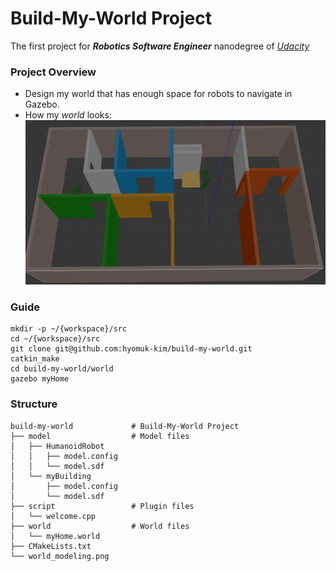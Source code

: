 # Build-My-World Project
The first project for **_Robotics Software Engineer_** nanodegree of _[Udacity](https://www.udacity.com)_

### Project Overview
- Design my world that has enough space for robots to navigate in Gazebo.
- How my _world_ looks:
  ![myworld](https://github.com/hyomuk-kim/build-my-world/blob/master/world_modeling.png)

### Guide
```
mkdir -p ~/{workspace}/src
cd ~/{workspace}/src
git clone git@github.com:hyomuk-kim/build-my-world.git
catkin_make
cd build-my-world/world
gazebo myHome
```

### Structure
```
build-my-world             # Build-My-World Project 
├── model                  # Model files 
│   ├── HumanoidRobot
│   │   ├── model.config
│   │   └── model.sdf
│   └── myBuilding
│       ├── model.config
│       └── model.sdf
├── script                 # Plugin files 
│   └── welcome.cpp
├── world                  # World files
│   └── myHome.world
├── CMakeLists.txt
└── world_modeling.png
```
